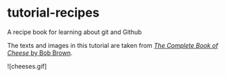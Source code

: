 # tutorial-recipes
A recipe book for learning about git and Github

The texts and images in this tutorial are taken from [*The Complete Book of Cheese* by Bob Brown](https://www.gutenberg.org/ebooks/14293).

![cheeses.gif]
